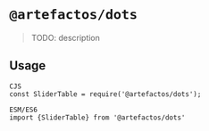 # `@artefactos/dots`

> TODO: description

## Usage

```
CJS
const SliderTable = require('@artefactos/dots');

ESM/ES6
import {SliderTable} from '@artefactos/dots'
```
